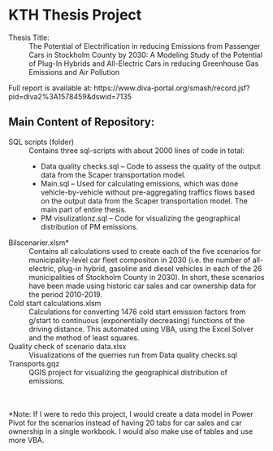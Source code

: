 # KTH Thesis Project
<dl>
  <dt>Thesis Title:</dt>
    <dd>The Potential of Electrification in reducing Emissions from Passenger Cars in Stockholm County by 2030: A Modeling Study of the Potential of Plug-In Hybrids and All-Electric Cars in reducing Greenhouse Gas Emissions and Air Pollution</dd>
</dl>
Full report is available at: https://www.diva-portal.org/smash/record.jsf?pid=diva2%3A1578459&dswid=7135

## Main Content of Repository:

<dl>
  <dt>SQL scripts (folder)</dt>
    <dd>
        Contains three sql-scripts with about 2000 lines of code in total:
      <ul>
        <li>Data quality checks.sql – Code to assess the quality of the output data from the Scaper transportation   model.</li>
        <li>Main.sql – Used for calculating emissions, which was done vehicle-by-vehicle without pre-aggregating traffics flows based on the output data from the Scaper transportation model. The main part of entire thesis.</li>
        <li>PM visulizationz.sql – Code for visualizing the geographical distribution of PM emissions.</li>
      </ul>
    </dd>
  <dt>Bilscenarier.xlsm*
    <dd>Contains all calculations used to create each of the five scenarios for municipality-level car fleet compositon in 2030 (i.e. the number of all-electric, plug-in hybrid, gasoline and diesel vehicles in each of the 26 municipalities of Stockholm County in 2030). In short, these scenarios have been made using historic car sales and car ownership data for the period 2010-2019.</dd>
  <dt>Cold start calculations.xlsm</dt>
    <dd>Calculations for converting 1476 cold start emission factors from g/start to continuous (exponentially decreasing) functions of the driving distance. This automated using VBA, using the Excel Solver and the method of least squares.</dd>
  <dt>Quality check of scenario data.xlsx</dt>
    <dd>Visualizations of the querries run from Data quality checks.sql</dd>
  <dt>Transports.gqz</dt>
    <dd>QGIS project for visualizing the geographical distribution of emissions.</dd>
</dl>

<br>
<br>
*Note: If I were to redo this project, I would create a data model in Power Pivot for the scenarios instead of having 20 tabs for car sales and car ownership in a single workbook. I would also make use of tables and use more VBA.
